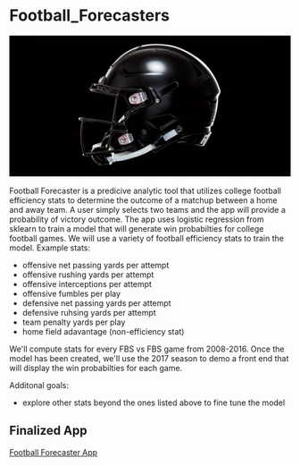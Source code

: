 # Football_Forecasters
![](https://github.com/Roachns/Football_Forecasters/blob/master/static/assets/helmet5.jpeg)

Football Forecaster is a predicive analytic tool that utilizes college football efficiency stats to determine the outcome of a matchup between a home and away team. A user simply selects two teams and the app will provide a probability of victory outcome. The app uses logistic regression from sklearn to train a model that will generate win probabilties for college football games.  We will use a variety of football efficiency stats to train the model.  Example stats:
* offensive net passing yards per attempt
* offensive rushing yards per attempt
* offensive interceptions per attempt
* offensive fumbles per play
* defensive net passing yards per attempt
* defensive ruhsing yards per attempt
* team penalty yards per play
* home field adavantage (non-efficiency stat)

We'll compute stats for every FBS vs FBS game from 2008-2016.  Once the model has been created, we'll use the 2017 season to demo a front end that will display the win probabilties for each game.

Additonal goals:
* explore other stats beyond the ones listed above to fine tune the model

## Finalized App
[Football Forecaster App](https://afternoon-sierra-74595.herokuapp.com/)
